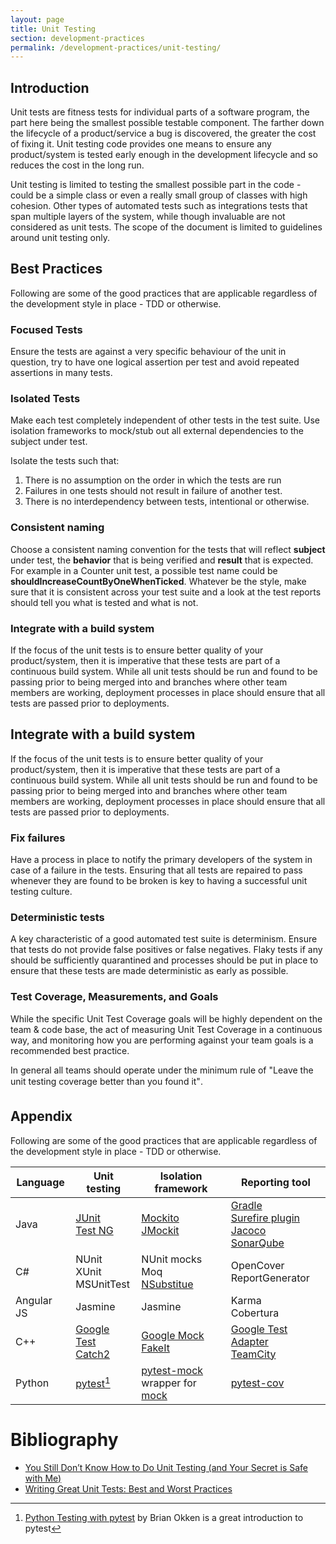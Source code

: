 ```yaml
---
layout: page
title: Unit Testing
section: development-practices
permalink: /development-practices/unit-testing/
---
```


## Introduction
Unit tests are fitness tests for individual parts of a software program, the 
part here being the smallest possible testable component. The farther down the
lifecycle of a product/service a bug is discovered, the greater the cost of 
fixing it. Unit testing code provides one means to ensure any product/system 
is tested early enough in the development lifecycle and so reduces the cost in
the long run.

Unit testing is limited to testing the smallest possible part in the code - 
could be a simple class or even a really small group of classes with high 
cohesion. Other types of automated tests such as integrations tests that span
multiple layers of the system, while though invaluable are not considered as 
unit tests. The scope of the document is limited to guidelines around unit 
testing only.

## Best Practices
Following are some of the good practices that are applicable regardless of the
development style in place - TDD or otherwise.

### Focused Tests
Ensure the tests are against a very specific behaviour of the unit in question, 
try to have one logical assertion per test and avoid repeated assertions in 
many tests.

### Isolated Tests
Make each test completely independent of other tests in the test suite. Use 
isolation frameworks to mock/stub out all external dependencies to the subject 
under test.  

Isolate the tests such that:

1. There is no assumption on the order in which the tests are run
2. Failures in one tests should not result in failure of another test.
3. There is no interdependency between tests, intentional or otherwise.

### Consistent naming
Choose a consistent naming convention for the tests that will reflect 
**subject** under test, the **behavior** that is being verified and **result** 
that is expected. For example in a Counter unit test, a possible test name 
could be **shouldIncreaseCountByOneWhenTicked**. Whatever be the style, make 
sure that it is consistent across your test suite and a look at the test 
reports should tell you what is tested and what is not.

### Integrate with a build system
If the focus of the unit tests is to ensure better quality of your 
product/system, then it is imperative that these tests are part of a 
continuous build system. While all unit tests should be run and found to be 
passing prior to being merged into and branches where other team members are 
working, deployment processes in place should ensure that all tests are passed 
prior to deployments.

## Integrate with a build system
If the focus of the unit tests is to ensure better quality of your 
product/system, then it is imperative that these tests are part of a 
continuous build system. While all unit tests should be run and found to be 
passing prior to being merged into and branches where other team members are 
working, deployment processes in place should ensure that all tests are passed
prior to deployments.

### Fix failures
Have a process in place to notify the primary developers of the system in case
of a failure in the tests. Ensuring that all tests are repaired to pass 
whenever they are found to be broken is key to having a successful unit testing
culture.

### Deterministic tests
A key characteristic of a good automated test suite is determinism. Ensure that 
tests do not provide false positives or false negatives. Flaky tests if any 
should be sufficiently quarantined and processes should be put in place to 
ensure that these tests are made deterministic as early as possible.

### Test Coverage, Measurements, and Goals  
While the specific Unit Test Coverage goals will be highly dependent on the 
team & code base, the act of measuring Unit Test Coverage in a continuous way, 
and monitoring how you are performing against your team goals is a recommended
best practice.

In general all teams should operate under the minimum rule of "Leave the unit 
testing coverage better than you found it".

## Appendix
Following are some of the good practices that are applicable regardless of the development style in place - TDD or otherwise.

|    Language       |       Unit testing                  |       Isolation framework    |       Reporting tool                                           |
|-------------------|-------------------------------------|------------------------------|----------------------------------------------------------------|
| Java              |[JUnit](http://junit.org/) <br/>[Test NG](http://testng.org/doc/)            |[Mockito](http://site.mockito.org/) <br/>[JMockit](http://jmockit.github.io/)        |  [Gradle](https://gradle.org/) <br/>[Surefire plugin](http://maven.apache.org/surefire/maven-surefire-plugin/) <br/> [Jacoco](http://www.eclemma.org/jacoco/) <br/>[SonarQube](https://www.sonarqube.org/) |
| C#                |NUnit <br/>XUnit <br/>MSUnitTest  |NUnit mocks <br/>Moq <br/>[NSubstitue](http://nsubstitute.github.io/)    |OpenCover <br/>ReportGenerator |  
|Angular JS         | Jasmine                             | Jasmine                      |  Karma <br/>Cobertura                  |  
|C++                | [Google Test](https://github.com/google/googletest) <br/>[Catch2](https://github.com/catchorg/Catch2)         |[Google Mock](https://github.com/google/googletest/tree/master/googlemock) <br/>[FakeIt](https://github.com/eranpeer/FakeIt) |[Google Test Adapter](https://github.com/csoltenborn/GoogleTestAdapter) <br/>[TeamCity](https://www.jetbrains.com/teamcity/) |  
|Python             | [pytest](https://docs.pytest.org/en/latest/)[^okken]|[pytest-mock](https://pypi.python.org/pypi/pytest-mock) <br/> wrapper for [mock](https://pypi.python.org/pypi/mock)                      |       [pytest-cov](http://pytest-cov.readthedocs.io/en/latest/)                 |  



# Bibliography
[^okken]: [Python Testing with pytest](https://pragprog.com/book/bopytest/python-testing-with-pytest) by Brian Okken is a great introduction to pytest
* [You Still Don’t Know How to Do Unit Testing (and Your Secret is Safe with Me)](https://stackify.com/unit-testing-basics-best-practices/)
* [Writing Great Unit Tests: Best and Worst Practices](http://blog.stevensanderson.com/2009/08/24/writing-great-unit-tests-best-and-worst-practises/)
